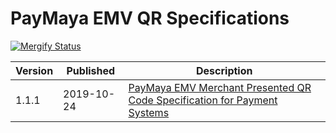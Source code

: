 # PayMaya EMV QR Specifications
[![Mergify Status](https://img.shields.io/endpoint.svg?url=https://gh.mergify.io/badges/PayMaya/PayMaya-EMV-QR&style=flat)](https://mergify.io)

| Version | Published | Description |
|---------|-----------|-------------|
| 1.1.1 | 2019-10-24 | [PayMaya EMV Merchant Presented QR Code Specification for Payment Systems](https://github.com/PayMaya/PayMaya-EMV-QR/tree/master/Merchant-Presented) |
